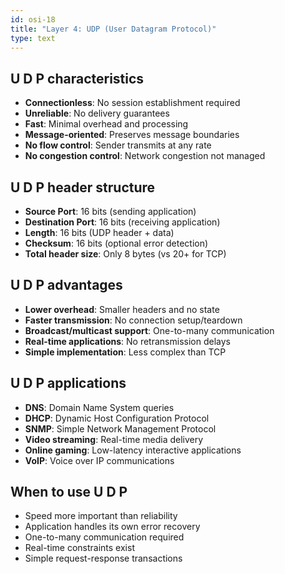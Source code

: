 ```yaml
---
id: osi-18
title: "Layer 4: UDP (User Datagram Protocol)"
type: text
---
```


## U D P characteristics

- **Connectionless**: No session establishment required
- **Unreliable**: No delivery guarantees
- **Fast**: Minimal overhead and processing
- **Message-oriented**: Preserves message boundaries
- **No flow control**: Sender transmits at any rate
- **No congestion control**: Network congestion not managed

## U D P header structure

- **Source Port**: 16 bits (sending application)
- **Destination Port**: 16 bits (receiving application)
- **Length**: 16 bits (UDP header + data)
- **Checksum**: 16 bits (optional error detection)
- **Total header size**: Only 8 bytes (vs 20+ for TCP)

## U D P advantages

- **Lower overhead**: Smaller headers and no state
- **Faster transmission**: No connection setup/teardown
- **Broadcast/multicast support**: One-to-many communication
- **Real-time applications**: No retransmission delays
- **Simple implementation**: Less complex than TCP

## U D P applications

- **DNS**: Domain Name System queries
- **DHCP**: Dynamic Host Configuration Protocol
- **SNMP**: Simple Network Management Protocol
- **Video streaming**: Real-time media delivery
- **Online gaming**: Low-latency interactive applications
- **VoIP**: Voice over IP communications

## When to use  U D P

- Speed more important than reliability
- Application handles its own error recovery
- One-to-many communication required
- Real-time constraints exist
- Simple request-response transactions